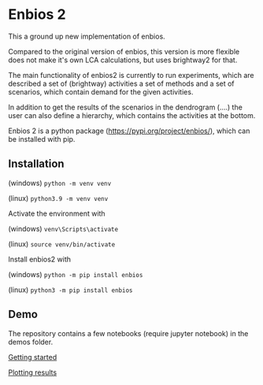 # Enbios 2

This a ground up new implementation of enbios.

Compared to the original version of enbios, this version is more flexible does not make it's own LCA calculations, but
uses brightway2 for that.

The main functionality of enbios2 is currently to run experiments, which are described a set of (brightway) activities a
set of methods and a set of scenarios, which contain demand for the given activities.

In addition to get the results of the scenarios in the dendrogram (....) the user can also define a hierarchy, which
contains the activities at the bottom.

Enbios 2 is a python package (https://pypi.org/project/enbios/), which can be installed with pip.

## Installation


(windows)
`python -m venv venv`

(linux)
`python3.9 -m venv venv`

Activate the environment with

(windows)
`venv\Scripts\activate`

(linux)
`source venv/bin/activate`


Install enbios2 with

(windows)
`python -m pip install enbios`

(linux)
`python3 -m pip install enbios`

## Demo

The repository contains a few notebooks (require jupyter notebook) in the demos folder.

[Getting started](https://github.com/LIVENlab/enbios/blob/main/enbios2/demos/intro.ipynb)

[Plotting results](https://github.com/LIVENlab/enbios/blob/main/enbios2/demos/plot_results.ipynb)